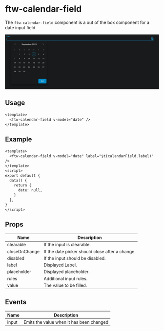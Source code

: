 # ftw-calendar-field

The `ftw-calendar-field` component is a out of the box component for a date input field.

![Calendar Field Input](./images/calendar-field.png)

## Usage

```vue
<template>
  <ftw-calendar-field v-model="date" />
</template>
```

## Example

```vue
<template>
  <ftw-calendar-field v-model="date" label="$t(calandarField.label)" />
</template>
<script>
export default {
  data() {
    return {
      date: null,
    }
  },
}
</script>
```

## Props

| Name            | Description                                     |
|-----------------|-------------------------------------------------|
| clearable       | If the input is clearable.                      |
| closeOnChange   | If the date picker should close after a change. |
| disabled        | If the input should be disabled.                |
| label           | Displayed Label.                                |
| placeholder     | Displayed placeholder.                          |
| rules           | Additional input rules.                         |
| value           | The value to be filled.                         |

## Events

| Name  | Description                              |
| ----- |------------------------------------------|
| input | Emits the value when it has been changed |

